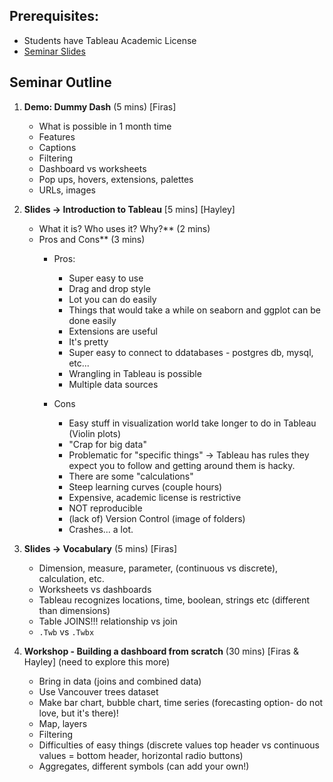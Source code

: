 ## Prerequisites:

- Students have Tableau Academic License
- [Seminar Slides](https://docs.google.com/presentation/d/1rTyl5_-MAjgimppsRoRSwzDqFY7bZsA4xO-Q4H6omZw/edit?ts=5ecc2dd0#slide=id.p1)

## Seminar Outline

1. **Demo: Dummy Dash** (5 mins) [Firas]
    - What is possible in 1 month time 
    - Features 
    - Captions 
    - Filtering
    - Dashboard vs worksheets
    - Pop ups, hovers, extensions, palettes
    - URLs, images 
    
1. **Slides -> Introduction to Tableau** [5 mins] [Hayley]
    - What it is? Who uses it? Why?** (2 mins)
    - Pros and Cons** (3 mins) 
        - Pros: 
          - Super easy to use
          - Drag and drop style
          - Lot you can do easily
          - Things that would take a while on seaborn and ggplot can be done easily
          - Extensions are useful
          - It's pretty
          - Super easy to connect to ddatabases - postgres db, mysql, etc...
          - Wrangling in Tableau is possible
          - Multiple data sources

        - Cons
          - Easy stuff in visualization world take longer to do in Tableau (Violin plots)
          - "Crap for big data"
          - Problematic for "specific things" -> Tableau has rules they expect you to follow and getting around them is hacky. 
          - There are some "calculations"
          - Steep learning curves (couple hours)
          - Expensive, academic license is restrictive
          - NOT reproducible
          - (lack of) Version Control (image of folders) 
          - Crashes... a lot. 

1. **Slides -> Vocabulary** (5 mins) [Firas]
    - Dimension, measure, parameter, (continuous vs discrete),  calculation, etc.
    - Worksheets vs dashboards
    - Tableau recognizes locations, time, boolean, strings etc (different than dimensions)
    - Table JOINS!!! relationship vs join 
    - `.Twb` vs `.Twbx`

1. **Workshop - Building a dashboard from scratch** (30 mins) [Firas & Hayley]
    (need to explore this more) 
    - Bring in data (joins and combined data) 
    - Use Vancouver trees dataset 
    - Make bar chart, bubble chart, time series (forecasting option- do not love, but it's there)!
    - Map, layers 
    - Filtering 
    - Difficulties of easy things (discrete values top header vs continuous values = bottom header, horizontal radio buttons)
    - Aggregates, different symbols (can add your own!)